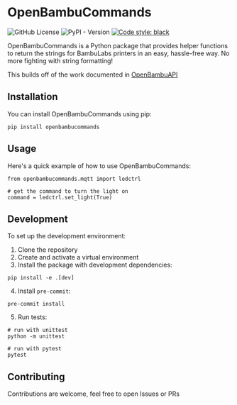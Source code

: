 # OpenBambuCommands
![GitHub License](https://img.shields.io/pypi/l/openbambucommands)
![PyPI - Version](https://img.shields.io/pypi/v/openbambucommands)
[![Code style: black](https://img.shields.io/badge/code%20style-black-000000.svg)](https://github.com/psf/black)

OpenBambuCommands is a Python package that provides helper functions to return
the strings for BambuLabs printers in an easy, hassle-free way. No more
fighting with string formatting!

This builds off of the work documented in [OpenBambuAPI](https://github.com/Doridian/OpenBambuAPI)

## Installation

You can install OpenBambuCommands using pip:

```
pip install openbambucommands
```

## Usage

Here's a quick example of how to use OpenBambuCommands:

```python3
from openbambucommands.mqtt import ledctrl

# get the command to turn the light on
command = ledctrl.set_light(True)
```

## Development
To set up the development environment:

1. Clone the repository
2. Create and activate a virtual environment
3. Install the package with development dependencies:
```
pip install -e .[dev]
```
4. Install `pre-commit`:
```
pre-commit install
```
5. Run tests:
```
# run with unittest
python -m unittest

# run with pytest
pytest
```

## Contributing
Contributions are welcome, feel free to open Issues or PRs
